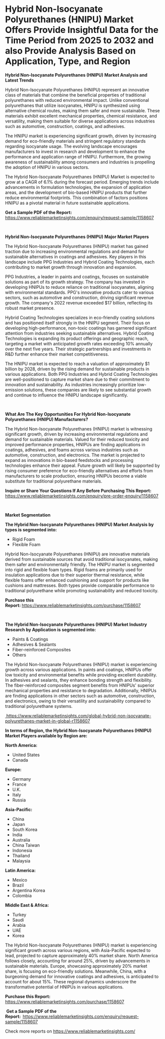 <p><h1>Hybrid Non-Isocyanate Polyurethanes (HNIPU) Market Offers Provide Insightful Data for the Time Period from 2025 to 2032 and also Provide Analysis Based on Application, Type, and Region</h1></p><p><strong>Hybrid Non-Isocyanate Polyurethanes (HNIPU) Market Analysis and Latest Trends</strong></p>
<p><p>Hybrid Non-Isocyanate Polyurethanes (HNIPU) represent an innovative class of materials that combine the beneficial properties of traditional polyurethanes with reduced environmental impact. Unlike conventional polyurethanes that utilize isocyanates, HNIPU is synthesized using alternative chemical routes, making them safer and more sustainable. These materials exhibit excellent mechanical properties, chemical resistance, and versatility, making them suitable for diverse applications across industries such as automotive, construction, coatings, and adhesives.</p><p>The HNIPU market is experiencing significant growth, driven by increasing demand for eco-friendly materials and stringent regulatory standards regarding isocyanate usage. The evolving landscape encourages manufacturers to invest in research and development to enhance the performance and application range of HNIPU. Furthermore, the growing awareness of sustainability among consumers and industries is propelling the adoption of HNIPU in various sectors. </p><p>The Hybrid Non-Isocyanate Polyurethanes (HNIPU) Market is expected to grow at a CAGR of 6.1% during the forecast period. Emerging trends include advancements in formulation technologies, the expansion of application areas, and the development of bio-based HNIPU products that further reduce environmental footprints. This combination of factors positions HNIPU as a pivotal material in future sustainable applications.</p></p>
<p><strong>Get a Sample PDF of the Report:&nbsp;</strong> <a href="https://www.reliablemarketinsights.com/enquiry/request-sample/1158607?utm_campaign=1937&utm_medium=2&utm_source=Github&utm_content=ia&utm_term=01022025&utm_id=hybrid-non-isocyanate-polyurethanes-hnipu">https://www.reliablemarketinsights.com/enquiry/request-sample/1158607</a></p>
<p>&nbsp;</p>
<p><strong>Hybrid Non-Isocyanate Polyurethanes (HNIPU) Major Market Players</strong></p>
<p><p>The Hybrid Non-Isocyanate Polyurethanes (HNIPU) market has gained traction due to increasing environmental regulations and demand for sustainable alternatives in coatings and adhesives. Key players in this landscape include PPG Industries and Hybrid Coating Technologies, each contributing to market growth through innovation and expansion.</p><p>PPG Industries, a leader in paints and coatings, focuses on sustainable solutions as part of its growth strategy. The company has invested in developing HNIPUs to reduce reliance on traditional isocyanates, aligning with environmental standards. PPG's innovative products cater to various sectors, such as automotive and construction, driving significant revenue growth. The company's 2022 revenue exceeded $17 billion, reflecting its robust market presence.</p><p>Hybrid Coating Technologies specializes in eco-friendly coating solutions and has positioned itself strongly in the HNIPU segment. Their focus on developing high-performance, non-toxic coatings has garnered significant attention from industries seeking sustainable alternatives. Hybrid Coating Technologies is expanding its product offerings and geographic reach, targeting a market with anticipated growth rates exceeding 10% annually over the next five years. Their strategic partnerships and investments in R&D further enhance their market competitiveness.</p><p>The HNIPU market is expected to reach a valuation of approximately $1 billion by 2028, driven by the rising demand for sustainable products in various applications. Both PPG Industries and Hybrid Coating Technologies are well-positioned to capture market share due to their commitment to innovation and sustainability. As industries increasingly prioritize low-emission solutions, these companies are likely to see substantial growth and continue to influence the HNIPU landscape significantly.</p></p>
<p>&nbsp;</p>
<p><strong>What Are The Key Opportunities For Hybrid Non-Isocyanate Polyurethanes (HNIPU) Manufacturers?</strong></p>
<p><p>The Hybrid Non-Isocyanate Polyurethanes (HNIPU) market is witnessing significant growth, driven by increasing environmental regulations and demand for sustainable materials. Valued for their reduced toxicity and improved performance properties, HNIPUs are finding applications in coatings, adhesives, and foams across various industries such as automotive, construction, and electronics. The market is projected to expand as innovations in bio-based feedstocks and processing technologies enhance their appeal. Future growth will likely be supported by rising consumer preference for eco-friendly alternatives and efforts from manufacturers to scale production, ensuring HNIPUs become a viable substitute for traditional polyurethane materials.</p></p>
<p><strong>Inquire or Share Your Questions If Any Before Purchasing This Report:</strong> <a href="https://www.reliablemarketinsights.com/enquiry/pre-order-enquiry/1158607?utm_campaign=1937&utm_medium=2&utm_source=Github&utm_content=ia&utm_term=01022025&utm_id=hybrid-non-isocyanate-polyurethanes-hnipu">https://www.reliablemarketinsights.com/enquiry/pre-order-enquiry/1158607</a></p>
<p>&nbsp;</p>
<p><strong>Market Segmentation</strong></p>
<p><strong>The Hybrid Non-Isocyanate Polyurethanes (HNIPU) Market Analysis by types is segmented into:</strong></p>
<p><ul><li>Rigid Foam</li><li>Flexible Foam</li></ul></p>
<p><p>Hybrid Non-Isocyanate Polyurethanes (HNIPU) are innovative materials derived from sustainable sources that avoid traditional isocyanates, making them safer and environmentally friendly. The HNIPU market is segmented into rigid and flexible foam types. Rigid foams are primarily used for insulation applications due to their superior thermal resistance, while flexible foams offer enhanced cushioning and support for products like cushions and mattresses. Both types provide comparable performance to traditional polyurethane while promoting sustainability and reduced toxicity.</p></p>
<p><strong>Purchase this Report:&nbsp;</strong><a href="https://www.reliablemarketinsights.com/purchase/1158607?utm_campaign=1937&utm_medium=2&utm_source=Github&utm_content=ia&utm_term=01022025&utm_id=hybrid-non-isocyanate-polyurethanes-hnipu">https://www.reliablemarketinsights.com/purchase/1158607</a></p>
<p>&nbsp;</p>
<p><strong>The Hybrid Non-Isocyanate Polyurethanes (HNIPU) Market Industry Research by Application is segmented into:</strong></p>
<p><ul><li>Paints & Coatings</li><li>Adhesives & Sealants</li><li>Fiber-reinforced Composites</li><li>Others</li></ul></p>
<p><p>The Hybrid Non-Isocyanate Polyurethanes (HNIPU) market is experiencing growth across various applications. In paints and coatings, HNIPUs offer low toxicity and environmental benefits while providing excellent durability. In adhesives and sealants, they enhance bonding strength and flexibility. The fiber-reinforced composites segment benefits from HNIPUs' superior mechanical properties and resistance to degradation. Additionally, HNIPUs are finding applications in other sectors such as automotive, construction, and electronics, owing to their versatility and sustainability compared to traditional polyurethane systems.</p></p>
<p><a href="https://www.reliablemarketinsights.com/global-hybrid-non-isocyanate-polyurethanes-market-in-global-r1158607?utm_campaign=1937&utm_medium=2&utm_source=Github&utm_content=ia&utm_term=01022025&utm_id=hybrid-non-isocyanate-polyurethanes-hnipu">&nbsp;https://www.reliablemarketinsights.com/global-hybrid-non-isocyanate-polyurethanes-market-in-global-r1158607</a></p>
<p><strong>In terms of Region, the Hybrid Non-Isocyanate Polyurethanes (HNIPU) Market Players available by Region are:</strong></p>
<p>
    <p> <strong> North America: </strong>
        <ul>
            <li>United States</li>
            <li>Canada</li>
        </ul>
        </p> 
    <p> <strong> Europe: </strong>
        <ul>
            <li>Germany</li>
            <li>France</li>
            <li>U.K.</li>
            <li>Italy</li>
            <li>Russia</li>
        </ul>
        </p> 
    <p> <strong> Asia-Pacific: </strong>
        <ul>
            <li>China</li>
            <li>Japan</li>
            <li>South Korea</li>
            <li>India</li>
            <li>Australia</li>
            <li>China Taiwan</li>
            <li>Indonesia</li>
            <li>Thailand</li>
            <li>Malaysia</li>
        </ul>
        </p> 
    <p> <strong> Latin America: </strong>
        <ul>
            <li>Mexico</li>
            <li>Brazil</li>
            <li>Argentina Korea</li>
            <li>Colombia</li>
        </ul>
        </p> 
    <p> <strong> Middle East & Africa: </strong>
        <ul>
            <li>Turkey</li>
            <li>Saudi</li>
            <li>Arabia</li>
            <li>UAE</li>
            <li>Korea</li>
        </ul>
    </p>
    </p>
<p><p>The Hybrid Non-Isocyanate Polyurethanes (HNIPU) market is experiencing significant growth across various regions, with Asia-Pacific expected to lead, projected to capture approximately 40% market share. North America follows closely, accounting for around 25%, driven by advancements in sustainable materials. Europe, showcasing approximately 20% market share, is focusing on eco-friendly solutions. Meanwhile, China, with a burgeoning demand for innovative coatings and adhesives, is anticipated to account for about 15%. These regional dynamics underscore the transformative potential of HNIPUs in various applications.</p></p>
<p><strong>Purchase this Report: </strong><a href="https://www.reliablemarketinsights.com/purchase/1158607?utm_campaign=1937&utm_medium=2&utm_source=Github&utm_content=ia&utm_term=01022025&utm_id=hybrid-non-isocyanate-polyurethanes-hnipu">https://www.reliablemarketinsights.com/purchase/1158607</a></p>
<p>&nbsp;<strong>Get a Sample PDF of the Report:&nbsp;&nbsp;</strong><a href="https://www.reliablemarketinsights.com/enquiry/request-sample/1158607?utm_campaign=1937&utm_medium=2&utm_source=Github&utm_content=ia&utm_term=01022025&utm_id=hybrid-non-isocyanate-polyurethanes-hnipu">https://www.reliablemarketinsights.com/enquiry/request-sample/1158607</a></p>
<p><strong></strong></p>
<p>Check more reports on <a href="https://www.reliablemarketinsights.com/?utm_campaign=1937&utm_medium=2&utm_source=Github&utm_content=ia&utm_term=01022025&utm_id=hybrid-non-isocyanate-polyurethanes-hnipu">https://www.reliablemarketinsights.com/</a></p>